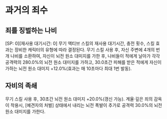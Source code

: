 # 과거의 죄수

## 죄를 징벌하는 나비

[SP: 0][재사용 대기시간: 0] 무기 액티브 스킬의 재사용 대기시간, 충전 횟수, 스킬 효과는 장비한 캐릭터의 유형에 따라 결정된다.
무기 스킬 사용 후, 자신 주변에 4개의 번개 나비를 소환하여, 자신이 뇌전 원소 대미지를 가한 후, 나비들이 적에게 날아가 각각 공격력의 280.0%의 뇌전 원소 대미지를 가하고, 30.0초간 피해를 받은 적에게 자신이 가하는 뇌전 원소 대미지 +12.0%(효과는 매 10초마다 최대 1번 발동).

## 자비의 족쇄

무기 스킬 사용 후, 30초간 뇌전 원소 대미지 +20.0%(갱신 가능).
계율·깊은 죄의 감옥이 착용시, [예견자의 처벌] 상태에서 내리는 뇌전 폭발이 추가로 공격력 30.0%의 뇌전 원소 대미지를 가한다.

